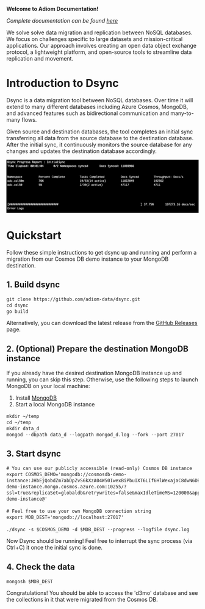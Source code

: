 **Welcome to Adiom Documentation!**

_Complete documentation can be found [here](https://docs.adiom.io)_

We solve solve data migration and replication between NoSQL databases. We focus on challenges specific to large datasets and mission-critical applications. Our approach involves creating an open data object exchange protocol, a lightweight platform, and open-source tools to streamline data replication and movement.

# Introduction to Dsync

Dsync is a data migration tool between NoSQL databases. Over time it will extend to many different databases including Azure Cosmos, MongoDB, and advanced features such as bidirectional communication and many-to-many flows. 

Given source and destination databases, the tool completes an initial sync transferring all data from the source database to the destination database. After the initial sync, it continuously monitors the source database for any changes and updates the destination database accordingly.

![Dsync progress reporting sample](/img/screenshot.png?width=20&raw=true)

# Quickstart
Follow these simple instructions to get dsync up and running and perform a migration from our Cosmos DB demo instance to your MongoDB destination.

## 1. Build dsync
```
git clone https://github.com/adiom-data/dsync.git
cd dsync
go build
```
Alternatively, you can download the latest release from the [GitHub Releases](https://github.com/adiom-data/dsync/releases/latest) page.

## 2. (Optional) Prepare the destination MongoDB instance

If you already have the desired destination MongoDB instance up and running, you can skip this step. Otherwise, use the following steps to launch MongoDB on your local machine:

1) Install [MongoDB](https://www.mongodb.com/docs/manual/administration/install-community/) 
2) Start a local MongoDB instance
```
mkdir ~/temp
cd ~/temp
mkdir data_d
mongod --dbpath data_d --logpath mongod_d.log --fork --port 27017
```

## 3. Start dsync
```
# You can use our publicly accessible (read-only) Cosmos DB instance
export COSMOS_DEMO='mongodb://cosmosdb-demo-instance:JHbEjQobdZm7abDpZvS6kXzA04W50IwexBiPbuIXT6LIf6HlWexajaC8dwN6DBvaXzj0grQkvL3cACDbN67qeg==@cosmosdb-demo-instance.mongo.cosmos.azure.com:10255/?ssl=true&replicaSet=globaldb&retrywrites=false&maxIdleTimeMS=120000&appName=@cosmosdb-demo-instance@'

# Feel free to use your own MongoDB connection string
export MDB_DEST='mongodb://localhost:27017' 

./dsync -s $COSMOS_DEMO -d $MDB_DEST --progress --logfile dsync.log
```
Now Dsync should be running! Feel free to interrupt the sync process (via Ctrl+C) it once the initial sync is done.

## 4. Check the data
```
mongosh $MDB_DEST
```
Congratulations! You should be able to access the 'd3mo' database and see the collections in it that were migrated from the Cosmos DB.
